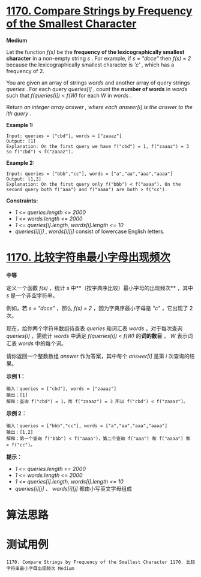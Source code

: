 # [1170. Compare Strings by Frequency of the Smallest Character][enTitle]

**Medium**

Let the function  *f(s)*  be the **frequency of the lexicographically smallest character**  in a non-empty string  *s* . For example, if  *s = "dcce"*  then  *f(s) = 2*  because the lexicographically smallest character is  *'c'* , which has a frequency of 2.

You are given an array of strings  *words*  and another array of query strings  *queries* . For each query  *queries[i]* , count the **number of words**  in  *words*  such that  *f(queries[i])*  <  *f(W)*  for each  *W*  in  *words* .

Return  *an integer array*  *answer*  *, where each*  *answer[i]*  *is the answer to the*  *ith*  *query* .



**Example 1:** 

```
Input: queries = ["cbd"], words = ["zaaaz"]
Output: [1]
Explanation: On the first query we have f("cbd") = 1, f("zaaaz") = 3 so f("cbd") < f("zaaaz").

```

**Example 2:** 

```
Input: queries = ["bbb","cc"], words = ["a","aa","aaa","aaaa"]
Output: [1,2]
Explanation: On the first query only f("bbb") < f("aaaa"). On the second query both f("aaa") and f("aaaa") are both > f("cc").

```



**Constraints:** 

-  *1 <= queries.length <= 2000*  
-  *1 <= words.length <= 2000*  
-  *1 <= queries[i].length, words[i].length <= 10*  
-  *queries[i][j]* ,  *words[i][j]*  consist of lowercase English letters.


# [1170. 比较字符串最小字母出现频次][cnTitle]

**中等**

定义一个函数  *f(s)* ，统计  *s*  中**（按字典序比较）最小字母的出现频次**  ，其中  *s*  是一个非空字符串。

例如，若  *s = "dcce"* ，那么  *f(s) = 2* ，因为字典序最小字母是  *"c"* ，它出现了 2 次。

现在，给你两个字符串数组待查表  *queries*  和词汇表  *words*  。对于每次查询  *queries[i]*  ，需统计  *words*  中满足  *f(queries[i])*  <  *f(W)*  的**词的数目**  ， *W*  表示词汇表  *words*  中的每个词。

请你返回一个整数数组  *answer*  作为答案，其中每个  *answer[i]*  是第  *i*  次查询的结果。



**示例 1：** 

```
输入：queries = ["cbd"], words = ["zaaaz"]
输出：[1]
解释：查询 f("cbd") = 1，而 f("zaaaz") = 3 所以 f("cbd") < f("zaaaz")。

```

**示例 2：** 

```
输入：queries = ["bbb","cc"], words = ["a","aa","aaa","aaaa"]
输出：[1,2]
解释：第一个查询 f("bbb") < f("aaaa")，第二个查询 f("aaa") 和 f("aaaa") 都 > f("cc")。

```



**提示：** 

-  *1 <= queries.length <= 2000*  
-  *1 <= words.length <= 2000*  
-  *1 <= queries[i].length, words[i].length <= 10*  
-  *queries[i][j]* 、 *words[i][j]*  都由小写英文字母组成




# 算法思路

# 测试用例
```
1170. Compare Strings by Frequency of the Smallest Character 1170. 比较字符串最小字母出现频次 Medium
```

[enTitle]: https://leetcode.com/problems/compare-strings-by-frequency-of-the-smallest-character/
[cnTitle]: https://leetcode-cn.com/problems/compare-strings-by-frequency-of-the-smallest-character/

